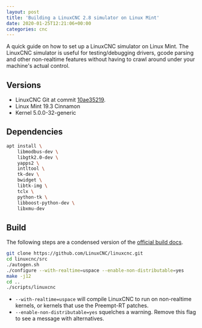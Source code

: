 ```yaml
---
layout: post
title: 'Building a LinuxCNC 2.8 simulator on Linux Mint'
date: 2020-01-25T12:21:06+00:00
categories: cnc
---
```


A quick guide on how to set up a LinuxCNC simulator on Linux Mint. The LinuxCNC simulator is useful for testing/debugging drivers, gcode parsing and other non-realtime features without having to crawl around under your machine's actual control.

## Versions

- LinuxCNC Git at commit [10ae35219](https://github.com/LinuxCNC/linuxcnc/tree/10ae352190d13b60a2153b5284c5cda7d7de59a9).
- Linux Mint 19.3 Cinnamon
- Kernel 5.0.0-32-generic

## Dependencies

```bash
apt install \
    libmodbus-dev \
    libgtk2.0-dev \
    yapps2 \
    intltool \
    tk-dev \
    bwidget \
    libtk-img \
    tclx \
    python-tk \
    libboost-python-dev \
    libxmu-dev
```

## Build

The following steps are a condensed version of the [official build docs](http://linuxcnc.org/docs/devel/html/code/building-linuxcnc.html#_non_realtime).

```bash
git clone https://github.com/LinuxCNC/linuxcnc.git
cd linuxcnc/src
./autogen.sh
./configure --with-realtime=uspace --enable-non-distributable=yes
make -j12
cd ..
./scripts/linuxcnc
```

- `--with-realtime=uspace` will compile LinuxCNC to run on non-realtime kernels, or kernels that use the Preempt-RT patches.
- `--enable-non-distributable=yes` squelches a warning. Remove this flag to see a message with alternatives.
